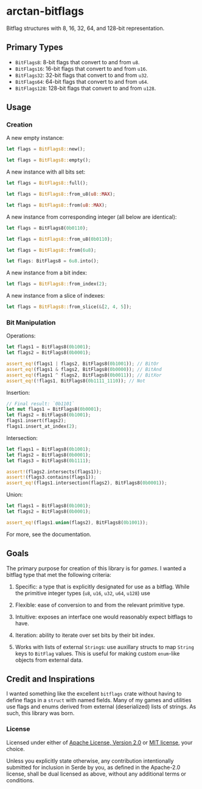 # arctan-bitflags
Bitflag structures with 8, 16, 32, 64, and 128-bit representation.

## Primary Types

- `BitFlags8`:   8-bit flags that convert to and from `u8`.
- `BitFlags16`:  16-bit flags that convert to and from `u16`.
- `BitFlags32`:  32-bit flags that convert to and from `u32`.
- `BitFlags64`:  64-bit flags that convert to and from `u64`.
- `BitFlags128`: 128-bit flags that convert to and from `u128`.

## Usage

### Creation

A new empty instance:
```rust
let flags = BitFlags8::new();

let flags = BitFlags8::empty();
```

A new instance with all bits set:
```rust
let flags = BitFlags8::full();

let flags = BitFlags8::from_u8(u8::MAX);

let flags = BitFlags8::from(u8::MAX);
```

A new instance from corresponding integer (all below are identical):
```rust
let flags = BitFlags8(0b0110);

let flags = BitFlags8::from_u8(0b0110);

let flags = BitFlags8::from(6u8);

let flags: BitFlags8 = 6u8.into();
```

A new instance from a bit index:
```rust
let flags = BitFlags8::from_index(2);
```

A new instance from a slice of indexes:
```rust
let flags = BitFlags8::from_slice(&[2, 4, 5]);
```

### Bit Manipulation

Operations:
```rust
let flags1 = BitFlags8(0b1001);
let flags2 = BitFlags8(0b0001);

assert_eq!(flags1 | flags2, BitFlags8(0b1001)); // BitOr
assert_eq!(flags1 & flags2, BitFlags8(0b0000)); // BitAnd
assert_eq!(flags1 ^ flags2, BitFlags8(0b0011)); // BitXor
assert_eq!(!flags1, BitFlags8(0b1111_1110)); // Not
```

Insertion:
```rust
// Final result: `0b1101`
let mut flags1 = BitFlags8(0b0001);
let flags2 = BitFlags8(0b1001);
flags1.insert(flags2);
flags1.insert_at_index(2);
```

Intersection:
```rust
let flags1 = BitFlags8(0b1001);
let flags2 = BitFlags8(0b0001);
let flags3 = BitFlags8(0b1111);

assert!(flags2.intersects(flags1));
assert!(flags3.contains(flags1));
assert_eq!(flags1.intersection(flags2), BitFlags8(0b0001));
```

Union:
```rust
let flags1 = BitFlags8(0b1001);
let flags2 = BitFlags8(0b0001);

assert_eq!(flags1.union(flags2), BitFlags8(0b1001));
```

For more, see the documentation.

## Goals

The primary purpose for creation of this library is for *games*. I wanted a bitflag type that met the following criteria:

1. Specific: a type that is explicitly designated for use as a bitflag. While the primitive integer types (`u8`, `u16`, `u32`, `u64`, `u128`) use

2. Flexible: ease of conversion to and from the relevant primitive type.

3. Intuitive: exposes an interface one would reasonably expect bitflags to have.

4. Iteration: ability to iterate over set bits by their bit index.

5. Works with lists of external `String`s: use auxillary structs to map `String` keys to `BitFlag` values. This is useful for making custom `enum`-like objects from external data.

## Credit and Inspirations

I wanted something like the excellent `bitflags` crate without having to define flags in a `struct` with named fields. Many of my games and utilities use flags and enums derived from external (deserialized) lists of strings. As such, this library was born.

### License

Licensed under either of [Apache License, Version 2.0](LICENSE-APACHE) or [MIT license](LICENSE-MIT), your choice.

Unless you explicitly state otherwise, any contribution intentionally submitted for inclusion in Serde by you, as defined in the Apache-2.0 license, shall be dual licensed as above, without any additional terms or conditions.
